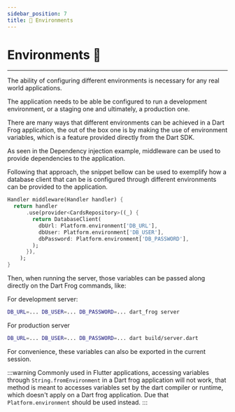 ```yaml
---
sidebar_position: 7
title: 🌱 Environments
---
```


# Environments 🌱
---

The ability of configuring different environments is necessary for any real world applications.

The application needs to be able be configured to run a development environment, or a staging one
and ultimately, a production one.

There are many ways that different environments can be achieved in a Dart Frog application, the
out of the box one is by making the use of environment variables, which is a feature provided
directly from the Dart SDK.

As seen in the Dependency injection example, middleware can be used to provide dependencies
to the application.

Following that approach, the snippet bellow can be used to exemplify how a database client that
can be is configured through different environments can be provided to the application.

```dart
Handler middleware(Handler handler) {
  return handler
      .use(provider<CardsRepository>((_) {
        return DatabaseClient(
          dbUrl: Platform.environment['DB_URL'],
          dbUser: Platform.environment['DB_USER'],
          dbPassword: Platform.environment['DB_PASSWORD'],
        );
      }),
    );
}
```

Then, when running the server, those variables can be passed along directly on the Dart Frog
commands, like:

For development server:
```bash
DB_URL=... DB_USER=... DB_PASSWORD=... dart_frog server
```

For production server
```bash
DB_URL=... DB_USER=... DB_PASSWORD=... dart build/server.dart
```

For convenience, these variables can also be exported in the current session.

:::warning
Commonly used in Flutter applications, accessing variables through `String.fromEnvironment` in
a Dart frog application will not work, that method is meant to accesses variables set by the dart
compiler or runtime, which doesn't apply on a Dart frog application. Due that
`Platform.environment` should be used instead.
:::
